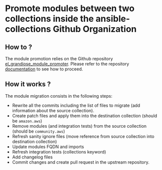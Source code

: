 # Promote modules between two collections inside the ansible-collections Github Organization

## How to ?

The module promotion relies on the Github repository [el_grandiose_module_promoter](https://github.com/ansible-collections/el_grandiose_module_promoter.git).
Please refer to the repository [documentation](https://github.com/ansible-collections/el_grandiose_module_promoter/blob/main/README.md) to see how to proceed.


## How it works ?

The module migration consists in the following steps:

- Rewrite all the commits including the list of files to migrate (add information about the source collection).
- Create patch files and apply them into the destination collection (should be ``amazon.aws``)
- Remove modules (and integration tests) from the source collection (should be ``community.aws``)
- Refresh sanity ignore files (move reference from source collection into destination collection)
- Update modules FQDN and imports
- Refresh integration tests (collections keyword)
- Add changelog files
- Commit changes and create pull request in the upstream repository.
